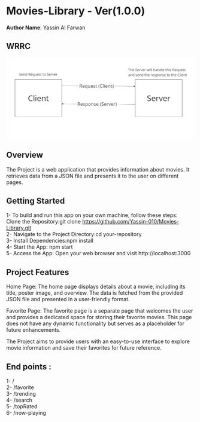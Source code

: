 # Movies-Library - Ver(1.0.0)
**Author Name**: Yassin Al Farwan
## WRRC
![something wrong happened](./images/ClientAndServer.png)
## Overview
The Project is a web application that provides information about movies. It retrieves data from a JSON file and presents it to the user on different pages.

## Getting Started
1- To build and run this app on your own machine, follow these steps:
<br>
Clone the Repository:git clone https://github.com/Yassin-010/Movies-Library.git
<br>
2- Navigate to the Project Directory:cd your-repository
<br>
3- Install Dependencies:npm install
<br>
4- Start the App: npm start
<br>
5- Access the App: Open your web browser and visit http://localhost:3000

## Project Features
Home Page: The home page displays details about a movie, including its title, poster image, and overview. The data is fetched from the provided JSON file and presented in a user-friendly format.

Favorite Page: The favorite page is a separate page that welcomes the user and provides a dedicated space for storing their favorite movies. This page does not have any dynamic functionality but serves as a placeholder for future enhancements.

The Project aims to provide users with an easy-to-use interface to explore movie information and save their favorites for future reference.

## End points : 
1- /
<br>
2- /favorite 
<br>
3- /trending
<br>
4- /search
<br>
5- /topRated
<br>
6- /now-playing